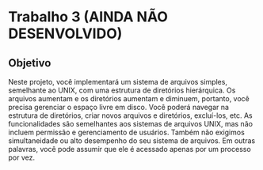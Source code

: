 # Trabalho 3 (AINDA NÃO DESENVOLVIDO)

## Objetivo

Neste projeto, você implementará um sistema de arquivos simples, semelhante ao UNIX, com uma estrutura de diretórios hierárquica.
Os arquivos aumentam e os diretórios aumentam e diminuem, portanto, você precisa gerenciar o espaço livre em disco. Você poderá navegar
na estrutura de diretórios, criar novos arquivos e diretórios, excluí-los, etc. As funcionalidades são semelhantes aos sistemas de arquivos UNIX,
mas não incluem permissão e gerenciamento de usuários. Também não exigimos simultaneidade ou alto desempenho do seu sistema de arquivos.
Em outras palavras, você pode assumir que ele é acessado apenas por um processo por vez.

